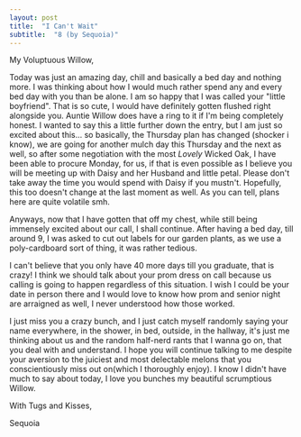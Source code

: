 ```yaml
---
layout: post
title:  "I Can't Wait"
subtitle:  "8 (by Sequoia)"
---
```

<!--more-->
My Voluptuous Willow,

Today was just an amazing day, chill and basically a bed day and nothing more. I was thinking about how I would much rather spend any and every bed day with you than be alone. I am so happy that I was called your "little boyfriend". That is so cute, I would have definitely gotten flushed right alongside you. Auntie Willow does have a ring to it if I'm being completely honest. I wanted to say this a little further down the entry, but I am just so excited about this... so basically, the Thursday plan has changed (shocker i know), we are going for another mulch day this Thursday and the next as well, so after some negotiation with the most *Lovely* Wicked Oak, I have been able to procure Monday, for us, if that is even possible as I believe you will be meeting up with Daisy and her Husband and little petal. Please don't take away the time you would spend with Daisy if you mustn't. Hopefully, this too doesn't change at the last moment as well. As you can tell, plans here are quite volatile smh.

Anyways, now that I have gotten that off my chest, while still being immensely excited about our call, I shall continue. After having a bed day, till around 9, I was asked to cut out labels for our garden plants, as we use a poly-cardboard sort of thing, it was rather tedious.

I can't believe that you only have 40 more days till you graduate, that is crazy! I think we should talk about your prom dress on call because us calling is going to happen regardless of this situation. I wish I could be your date in person there and I would love to know how prom and senior night are arraigned as well, I never understood how those worked. 

I just miss you a crazy bunch, and I just catch myself randomly saying your name everywhere, in the shower, in bed, outside, in the hallway, it's just me thinking about us and the random half-nerd rants that I wanna go on, that you deal with and understand. I hope you will continue talking to me despite your aversion to the juiciest and most delectable melons that you conscientiously miss out on(which I thoroughly enjoy). I know I didn't have much to say about today, I love you bunches my beautiful scrumptious Willow.

With Tugs and Kisses,

Sequoia
